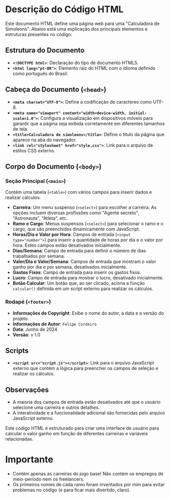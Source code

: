 # Descrição do Código HTML

Este documento HTML define uma página web para uma "Calculadora de Simoleons". Abaixo está uma explicação dos principais elementos e estruturas presentes no código:

## Estrutura do Documento

- **`<!DOCTYPE html>`**: Declaração do tipo de documento HTML5.
- **`<html lang="pt-BR">`**: Elemento raiz do HTML com o idioma definido como português do Brasil.

## Cabeça do Documento (`<head>`)

- **`<meta charset="UTF-8">`**: Define a codificação de caracteres como UTF-8.
- **`<meta name="viewport" content="width=device-width, initial-scale=1.0">`**: Configura a visualização em dispositivos móveis para garantir que a página seja exibida corretamente em diferentes tamanhos de tela.
- **`<title>Calculadora de simoleons</title>`**: Define o título da página que aparece na aba do navegador.
- **`<link rel="stylesheet" href="style.css">`**: Link para o arquivo de estilos CSS externo.

## Corpo do Documento (`<body>`)

### Seção Principal (`<main>`)

Contém uma tabela (`<table>`) com vários campos para inserir dados e realizar cálculos.

- **Carreira**: Um menu suspenso (`<select>`) para escolher a carreira. As opções incluem diversas profissões como "Agente secreto", "Astronauta", "Atleta", etc.
- **Ramo e Cargo**: Menus suspensos (`<select>`) para selecionar o ramo e o cargo, que são preenchidos dinamicamente com JavaScript.
- **Horas/Dia e Valor por Hora**: Campos de entrada (`<input type="number">`) para inserir a quantidade de horas por dia e o valor por hora. Estes campos estão desativados inicialmente.
- **Dias/Semana**: Campo de entrada para definir o número de dias trabalhados por semana.
- **Valor/Dia e Valor/Semana**: Campos de entrada que mostram o valor ganho por dia e por semana, desativados inicialmente.
- **Gastos Fixos**: Campo de entrada para inserir os gastos fixos.
- **Lucro**: Campo de entrada para mostrar o lucro, desativado inicialmente.
- **Botão Calcular**: Um botão que, ao ser clicado, aciona a função `calcular()` definida em um script externo para realizar os cálculos.

### Rodapé (`<footer>`)

- **Informações de Copyright**: Exibe o nome do autor, a data e a versão do projeto.
- **Informações de Autor**: `Felipe Cordeiro`
- **Data**: Junho de 2024
- **Versão**: v 1.0

## Scripts

- **`<script src="script.js"></script>`**: Link para o arquivo JavaScript externo que contém a lógica para preencher os campos de seleção e realizar os cálculos.

## Observações

- A maioria dos campos de entrada estão desativados até que o usuário selecione uma carreira e outros detalhes.
- A interatividade e a funcionalidade adicional são fornecidas pelo arquivo JavaScript externo.

Este código HTML é estruturado para criar uma interface de usuário para calcular o valor ganho em função de diferentes carreiras e variáveis relacionadas.

# Importante

- Contém apenas as carreiras do jogo base! Não contém os empregos de meio-período nem os freelancers.
- Os primeiros nomes de cada ramo foram inventados por mim para evitar problemas no código (e para ficar mais divertido, claro).
